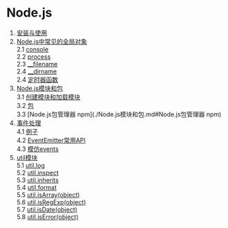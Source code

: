 # Node.js
1. [安装与使用](./安装与使用.md)
2. [Node.js中常见的全局对象](./Node.js中常见的全局对象.md)    
 2.1 [console](./Node.js中常见的全局对象.md#console)    
 2.2 [process](./Node.js中常见的全局对象.md#process)    
 2.3 [__filename](./Node.js中常见的全局对象.md#__filename)    
 2.4 [__dirname](./Node.js中常见的全局对象.md#__dirname)    
 2.4 [定时器函数](./Node.js中常见的全局对象.md#定时器函数)    
3. [Node.js模块和包](./Node.js模块和包.md)    
 3.1 [创建模块和加载模块](./Node.js模块和包.md#创建模块和加载模块)    
 3.2 [包](./Node.js模块和包.md#包)    
 3.3 [Node.js包管理器 npm](./Node.js模块和包.md#Node.js包管理器 npm)    
4. [事件处理](./Node.js中的事件处理.md)    
 4.1 [例子](./Node.js中的事件处理.md#一个简单的例子)    
 4.2 [EventEmitter常用API](./Node.js中的事件处理.md#EventEmitter常用API)    
 4.3 [模仿events](./Node.js中的事件处理.md#模仿events)    
5. [util模块](./Node.js中util模块.md)    
 5.1 [util.log](./Node.js中util模块.md#util.log)    
 5.2 [util.inspect](./Node.js中util模块.md#util.inspect)    
 5.3 [util.inherits](./Node.js中util模块.md#util.inherits)    
 5.4 [util.format](./Node.js中util模块.md#util.format)    
 5.5 [util.isArray(object)](./Node.js中util模块.md#util.isArray(object))    
 5.6 [util.isRegExp(object)](./Node.js中util模块.md#util.isRegExp(object))    
 5.7 [util.isDate(object)](./Node.js中util模块.md#util.isDate(object))    
 5.8 [util.isError(object)](./Node.js中util模块.md#util.isError(object))    

